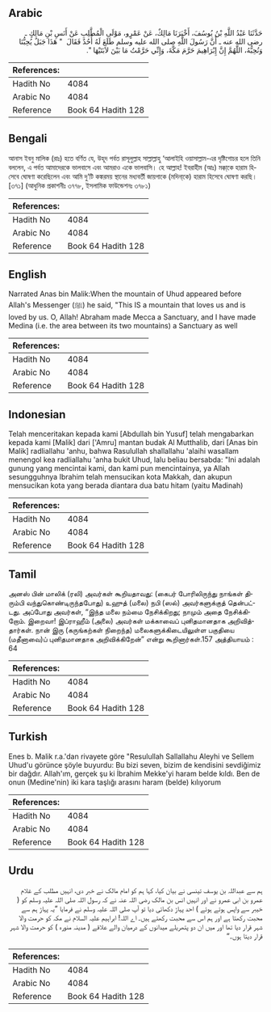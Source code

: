 ## Arabic


<div dir="rtl" lang="ar" style={{fontSize:'larger',backgroundColor:'#f8f9fa',padding:20}}>
حَدَّثَنَا عَبْدُ اللَّهِ بْنُ يُوسُفَ، أَخْبَرَنَا مَالِكٌ، عَنْ عَمْرٍو، مَوْلَى الْمُطَّلِبِ عَنْ أَنَسِ بْنِ مَالِكٍ ـ رضى الله عنه ـ أَنَّ رَسُولَ اللَّهِ صلى الله عليه وسلم طَلَعَ لَهُ أُحُدٌ فَقَالَ ‏ "‏ هَذَا جَبَلٌ يُحِبُّنَا وَنُحِبُّهُ، اللَّهُمَّ إِنَّ إِبْرَاهِيمَ حَرَّمَ مَكَّةَ، وَإِنِّي حَرَّمْتُ مَا بَيْنَ لاَبَتَيْهَا ‏"‏‏.‏
</div>
<div style={{backgroundColor:'#f8f9fa',padding:20, marginBottom: 10}}><table> <thead> <tr> <th>References:</th> <th></th> </tr> </thead> <tbody><tr><td>Hadith No</td><td>4084</td></tr><tr><td>Arabic No</td><td>4084</td></tr><tr><td>Reference</td><td>Book 64 Hadith 128</td></tr></tbody></table></div>

## Bengali


<div dir="ltr" lang="bn" style={{fontSize:'larger',backgroundColor:'#f8f9fa',padding:20}}>
আনাস ইবনু মালিক (রাঃ) হতে বর্ণিত যে, উহূদ পর্বত রাসূলুল্লাহ সাল্লাল্লাহু ‘আলাইহি ওয়াসাল্লাম-এর দৃষ্টিগোচর হলে তিনি বললেন, এ পর্বত আমাদেরকে ভালবাসে এবং আমরাও একে ভালবাসি। হে আল্লাহ! ইবরাহীম (আঃ) মক্কা্কে হারাম হিসেবে ঘোষণা করেছিলেন এবং আমি দু’টি কঙ্করময় স্থানের মধ্যবর্তী জায়গাকে (মদিনা্কে) হারাম হিসেবে ঘোষণা করছি। [৩৭১] (আধুনিক প্রকাশনীঃ ৩৭৭৮, ইসলামিক ফাউন্ডেশনঃ ৩৭৮১)
</div>
<div style={{backgroundColor:'#f8f9fa',padding:20, marginBottom: 10}}><table> <thead> <tr> <th>References:</th> <th></th> </tr> </thead> <tbody><tr><td>Hadith No</td><td>4084</td></tr><tr><td>Arabic No</td><td>4084</td></tr><tr><td>Reference</td><td>Book 64 Hadith 128</td></tr></tbody></table></div>

## English


<div dir="ltr" lang="en" style={{fontSize:'larger',backgroundColor:'#f8f9fa',padding:20}}>
Narrated Anas bin Malik:When the mountain of Uhud appeared before Allah's Messenger (ﷺ) he said, "This IS a mountain that loves us and is loved by us. O, Allah! Abraham made Mecca a Sanctuary, and I have made Medina (i.e. the area between its two mountains) a Sanctuary as well
</div>
<div style={{backgroundColor:'#f8f9fa',padding:20, marginBottom: 10}}><table> <thead> <tr> <th>References:</th> <th></th> </tr> </thead> <tbody><tr><td>Hadith No</td><td>4084</td></tr><tr><td>Arabic No</td><td>4084</td></tr><tr><td>Reference</td><td>Book 64 Hadith 128</td></tr></tbody></table></div>

## Indonesian


<div dir="ltr" lang="id" style={{fontSize:'larger',backgroundColor:'#f8f9fa',padding:20}}>
Telah menceritakan kepada kami [Abdullah bin Yusuf] telah mengabarkan kepada kami [Malik] dari ['Amru] mantan budak Al Mutthalib, dari [Anas bin Malik] radliallahu 'anhu, bahwa Rasulullah shallallahu 'alaihi wasallam menengol kea radliallahu 'anha bukit Uhud, lalu beliau bersabda: "Ini adalah gunung yang mencintai kami, dan kami pun mencintainya, ya Allah sesungguhnya Ibrahim telah mensucikan kota Makkah, dan akupun mensucikan kota yang berada diantara dua batu hitam (yaitu Madinah)
</div>
<div style={{backgroundColor:'#f8f9fa',padding:20, marginBottom: 10}}><table> <thead> <tr> <th>References:</th> <th></th> </tr> </thead> <tbody><tr><td>Hadith No</td><td>4084</td></tr><tr><td>Arabic No</td><td>4084</td></tr><tr><td>Reference</td><td>Book 64 Hadith 128</td></tr></tbody></table></div>

## Tamil


<div dir="ltr" lang="ta" style={{fontSize:'larger',backgroundColor:'#f8f9fa',padding:20}}>
அனஸ் பின் மாலிக் (ரலி) அவர்கள் கூறியதாவது: (கைபர் போரிலிருந்து நாங்கள் திரும்பி வந்துகொண்டிருந்தபோது) உஹுத் (மலை) நபி (ஸல்) அவர்களுக்குத் தென்பட்டது. அப்போது அவர்கள், “இந்த மலை நம்மை நேசிக்கிறது; நாமும் அதை நேசிக்கிறோம். இறைவா! இப்ராஹீம் (அலை) அவர்கள் மக்காவைப் புனிதமானதாக அறிவித்தார்கள். நான் இரு (கருங்கற்கள் நிறைந்த) மலைகளுக்கிடையிலுள்ள பகுதியை (மதீனாவை)ப் புனிதமானதாக அறிவிக்கிறேன்” என்று கூறினார்கள்.157 அத்தியாயம் : 64
</div>
<div style={{backgroundColor:'#f8f9fa',padding:20, marginBottom: 10}}><table> <thead> <tr> <th>References:</th> <th></th> </tr> </thead> <tbody><tr><td>Hadith No</td><td>4084</td></tr><tr><td>Arabic No</td><td>4084</td></tr><tr><td>Reference</td><td>Book 64 Hadith 128</td></tr></tbody></table></div>

## Turkish


<div dir="ltr" lang="tr" style={{fontSize:'larger',backgroundColor:'#f8f9fa',padding:20}}>
Enes b. Malik r.a.'dan rivayete göre "Resulullah Sallallahu Aleyhi ve Sellem Uhud'u görünce şöyle buyurdu: Bu bizi seven, bizim de kendisini sevdiğimiz bir dağdır. Allah'ım, gerçek şu ki İbrahim Mekke'yi haram belde kıldı. Ben de onun (Medine'nin) iki kara taşlığı arasını haram (belde) kılıyorum
</div>
<div style={{backgroundColor:'#f8f9fa',padding:20, marginBottom: 10}}><table> <thead> <tr> <th>References:</th> <th></th> </tr> </thead> <tbody><tr><td>Hadith No</td><td>4084</td></tr><tr><td>Arabic No</td><td>4084</td></tr><tr><td>Reference</td><td>Book 64 Hadith 128</td></tr></tbody></table></div>

## Urdu


<div dir="rtl" lang="ur" style={{fontSize:'larger',backgroundColor:'#f8f9fa',padding:20}}>
ہم سے عبداللہ بن یوسف تینسی نے بیان کیا، کہا ہم کو امام مالک نے خبر دی، انہیں مطلب کے غلام عمرو بن ابی عمرو نے اور انہیں انس بن مالک رضی اللہ عنہ نے کہ رسول اللہ صلی اللہ علیہ وسلم کو ( خیبر سے واپس ہوتے ہوئے ) احد پہاڑ دکھائی دیا تو آپ صلی اللہ علیہ وسلم نے فرمایا ”یہ پہاڑ ہم سے محبت رکھتا ہے اور ہم اس سے محبت رکھتے ہیں۔ اے اللہ! ابراہیم علیہ السلام نے مکہ کو حرمت والا شہر قرار دیا تھا اور میں ان دو پتھریلے میدانوں کے درمیان والے علاقے ( مدینہ منورہ ) کو حرمت والا شہر قرار دیتا ہوں۔“
</div>
<div style={{backgroundColor:'#f8f9fa',padding:20, marginBottom: 10}}><table> <thead> <tr> <th>References:</th> <th></th> </tr> </thead> <tbody><tr><td>Hadith No</td><td>4084</td></tr><tr><td>Arabic No</td><td>4084</td></tr><tr><td>Reference</td><td>Book 64 Hadith 128</td></tr></tbody></table></div>